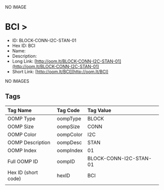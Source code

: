 


  
NO IMAGE  
# BCI > 

- ID: BLOCK-CONN-I2C-STAN-01
- Hex ID: BCI
- Name: 
- Description: 
- Long Link: [http://oom.lt/BLOCK-CONN-I2C-STAN-01](http://oom.lt/BLOCK-CONN-I2C-STAN-01)
- Short Link: [http://oom.lt/BCI](http://oom.lt/BCI)
  
NO IMAGES  
## Tags
  

|Tag Name|Tag Code|Tag Value|
| :--- | :--- | :--- |
|OOMP Type|oompType|BLOCK|
|OOMP Size|oompSize|CONN|
|OOMP Color|oompColor|I2C|
|OOMP Description|oompDesc|STAN|
|OOMP Index|oompIndex|01|
|Full OOMP ID|oompID|BLOCK-CONN-I2C-STAN-01|
|Hex ID (short code)|hexID|BCI|
||||
